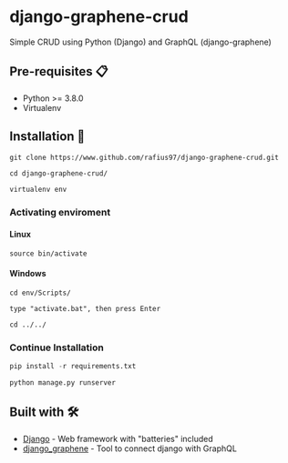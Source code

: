 # django-graphene-crud

Simple CRUD using Python (Django) and GraphQL (django-graphene)

## Pre-requisites 📋

* Python >= 3.8.0
* Virtualenv 


## Installation 🔧

```
git clone https://www.github.com/rafius97/django-graphene-crud.git
```

```
cd django-graphene-crud/
```

```python
virtualenv env
```

### Activating enviroment

#### Linux

```
source bin/activate
```

#### Windows

```
cd env/Scripts/
```

```
type "activate.bat", then press Enter
```

```
cd ../../
```

### Continue Installation

```python
pip install -r requirements.txt
```

```python
python manage.py runserver
```


## Built with 🛠️


* [Django](https://docs.djangoproject.com/en/3.1/) - Web framework with "batteries" included
* [django_graphene](https://docs.graphene-python.org/projects/django/en/latest/) - Tool to connect django with GraphQL
